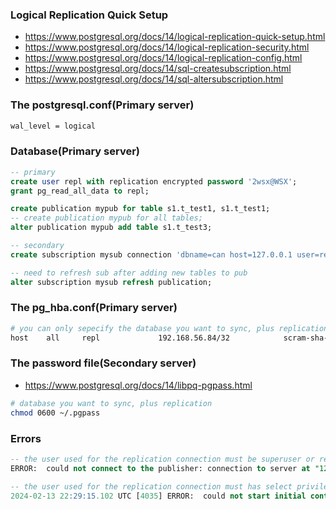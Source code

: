 ### Logical Replication Quick Setup

- https://www.postgresql.org/docs/14/logical-replication-quick-setup.html
- https://www.postgresql.org/docs/14/logical-replication-security.html
- https://www.postgresql.org/docs/14/logical-replication-config.html
- https://www.postgresql.org/docs/14/sql-createsubscription.html
- https://www.postgresql.org/docs/14/sql-altersubscription.html

### The postgresql.conf(Primary server)
```bash
wal_level = logical
```

### Database(Primary server)
```sql
-- primary
create user repl with replication encrypted password '2wsx@WSX';
grant pg_read_all_data to repl;

create publication mypub for table s1.t_test1, s1.t_test1;
-- create publication mypub for all tables;
alter publication mypub add table s1.t_test3;
```

```sql
-- secondary
create subscription mysub connection 'dbname=can host=127.0.0.1 user=repl' publication mypub;

-- need to refresh sub after adding new tables to pub
alter subscription mysub refresh publication;
```

### The pg_hba.conf(Primary server)
```bash
# you can only sepecify the database you want to sync, plus replication
host    all     repl             192.168.56.84/32            scram-sha-256
```

### The password file(Secondary server)

- https://www.postgresql.org/docs/14/libpq-pgpass.html

```bash
# database you want to sync, plus replication
chmod 0600 ~/.pgpass
```

### Errors

```sql
-- the user used for the replication connection must be superuser or replication role
ERROR:  could not connect to the publisher: connection to server at "127.0.0.1", port 5432 failed: FATAL:  must be superuser or replication role to start walsender

-- the user used for the replication connection must has select privilege on the published tables
2024-02-13 22:29:15.102 UTC [4035] ERROR:  could not start initial contents copy for table "s1.t_test1": ERROR:  permission denied for schema s1
```
